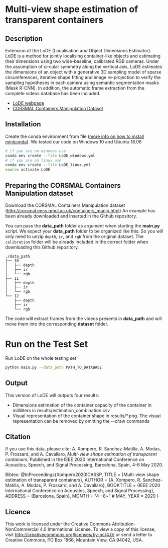 # Multi-view shape estimation of transparent containers

## Description
Extension of the LoDE (Localisation and Object Dimensions Estimator).
LoDE is a method for jointly localising container-like objects and estimating their dimensions using
two wide-baseline, calibrated RGB cameras. Under the assumption of circular
symmetry along the vertical axis, LoDE estimates the dimensions of an object
with a generative 3D sampling model of sparse circumferences, iterative shape
fitting and image re-projection to verify the sampling hypotheses in each camera
using semantic segmentation masks (Mask R-CNN).
In addition, the automatic frame extraction from the complete videos database has been included.

- [LoDE webpage](http://corsmal.eecs.qmul.ac.uk/LoDE.html)
- [CORSMAL Containers Manipulation Dataset](http://corsmal.eecs.qmul.ac.uk/containers_manip.html)

## Installation
Create the conda environment from file ([more info on how to install miniconda](https://docs.conda.io/en/latest/miniconda.html)). We tested our code on Windows 10 and Ubuntu 18.06

```bash
# if you are on windows use
conda env create --file LoDE_windows.yml
# if you are on linux use
conda env create --file LoDE_linux.yml
source activate LoDE
```

## Preparing the CORSMAL Containers Manipulation dataset
Download the CORSMAL Containers Manipulation dataset (http://corsmal.eecs.qmul.ac.uk/containers_manip.html)
An example has been already downloaded and inserted in the Github repository.

You can pass the __data_path__ folder as argument when starting the __main.py__ script.
We expect your __data_path__ folder to be organized like this. So you will only need to unzip `depth`, `ir`, and `rgb` from the original dataset.
The `calibration` folder will be already included in the correct folder when downloading this Github repository.
```
./data_path
├── 10
│   ├── depth
│   ├── ir
│   └── rgb
├── 11
│   ├── depth
│   ├── ir
│   └── rgb
└── 12
    ├── depth
    ├── ir
    └── rgb
```

The code will extract frames from the videos presents in __data_path__ and will move them into the corresponding __dataset__ folder. 

# Run on the Test Set
Run LoDE on the whole testing set
```bash
python main.py --data_path PATH_TO_DATABASE
```

## Output
This version of LoDE will outputs four results:
* Dimensions estimation of the container capacity of the container in milliliters in results/estimation_combination.csv
* Visual representation of the container shape in results/*.png. The visual representation can be removed by omitting the --draw commands


## Citation
If you use this data, please cite:
A. Xompero, R. Sanchez-Matilla, A. Modas, P. Frossard, and A. Cavallaro,
_Multi-view shape estimation of transparent containers_, Published in the IEEE
2020 International Conference on Acoustics, Speech, and Signal Processing,
Barcelona, Spain, 4-8 May 2020.

Bibtex:
@InProceedings{Xompero2020ICASSP,
  TITLE   = {Multi-view shape estimation of transparent containers},
  AUTHOR  = {A. Xompero, R. Sanchez-Matilla, A. Modas, P. Frossard, and A. Cavallaro},
  BOOKTITLE = {IEEE 2020 International Conference on Acoustics, Speech, and Signal Processing},
  ADDRESS	       = {Barcelona, Spain},
  MONTH		       = "4--8~" # MAY,
  YEAR		       = 2020
}


## Licence
This work is licensed under the Creative Commons Attribution-NonCommercial 4.0
International License. To view a copy of this license, visit
http://creativecommons.org/licenses/by-nc/4.0/ or send a letter to
Creative Commons, PO Box 1866, Mountain View, CA 94042, USA.
